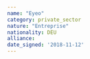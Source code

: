 ```yaml
---
name: "Eyeo"
category: private_sector
nature: "Entreprise"
nationality: DEU
alliance: 
date_signed: '2018-11-12'
---
```

    